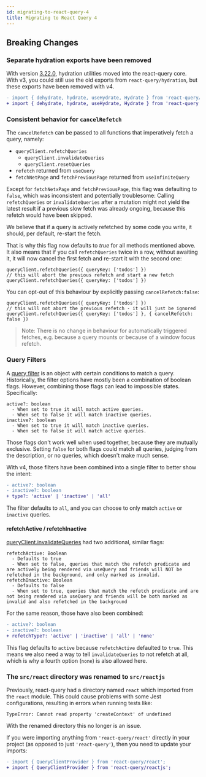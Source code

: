 ```yaml
---
id: migrating-to-react-query-4
title: Migrating to React Query 4
---
```


## Breaking Changes

### Separate hydration exports have been removed

With version [3.22.0](https://github.com/tannerlinsley/react-query/releases/tag/v3.22.0), hydration utilities moved into the react-query core. With v3, you could still use the old exports from `react-query/hydration`, but these exports have been removed with v4.

```diff
- import { dehydrate, hydrate, useHydrate, Hydrate } from 'react-query/hydration'
+ import { dehydrate, hydrate, useHydrate, Hydrate } from 'react-query'
```

### Consistent behavior for `cancelRefetch`

The `cancelRefetch` can be passed to all functions that imperatively fetch a query, namely:

- `queryClient.refetchQueries`
  - `queryClient.invalidateQueries`
  - `queryClient.resetQueries`
- `refetch` returned from `useQuery`
- `fetchNetPage` and `fetchPreviousPage` returned from `useInfiniteQuery`

Except for `fetchNetxPage` and `fetchPreviousPage`, this flag was defaulting to `false`, which was inconsistent and potentially troublesome: Calling `refetchQueries` or `invalidateQueries` after a mutation might not yield the latest result if a previous slow fetch was already ongoing, because this refetch would have been skipped.

We believe that if a query is actively refetched by some code you write, it should, per default, re-start the fetch.

That is why this flag now defaults to _true_ for all methods mentioned above. It also means that if you call `refetchQueries` twice in a row, without awaiting it, it will now cancel the first fetch and re-start it with the second one:

```
queryClient.refetchQueries({ queryKey: ['todos'] })
// this will abort the previous refetch and start a new fetch
queryClient.refetchQueries({ queryKey: ['todos'] })
```

You can opt-out of this behaviour by explicitly passing `cancelRefetch:false`:

```
queryClient.refetchQueries({ queryKey: ['todos'] })
// this will not abort the previous refetch - it will just be ignored
queryClient.refetchQueries({ queryKey: ['todos'] }, { cancelRefetch: false })
```

> Note: There is no change in behaviour for automatically triggered fetches, e.g. because a query mounts or because of a window focus refetch.

### Query Filters

A [query filter](../guides/filters) is an object with certain conditions to match a query. Historically, the filter options have mostly been a combination of boolean flags. However, combining those flags can lead to impossible states. Specifically:

```
active?: boolean
  - When set to true it will match active queries.
  - When set to false it will match inactive queries.
inactive?: boolean
  - When set to true it will match inactive queries.
  - When set to false it will match active queries.
```

Those flags don't work well when used together, because they are mutually exclusive. Setting `false` for both flags could match all queries, judging from the description, or no queries, which doesn't make much sense.

With v4, those filters have been combined into a single filter to better show the intent:

```diff
- active?: boolean
- inactive?: boolean
+ type?: 'active' | 'inactive' | 'all'
```

The filter defaults to `all`, and you can choose to only match `active` or `inactive` queries.

#### refetchActive / refetchInactive

[queryClient.invalidateQueries](../reference/QueryClient#queryclientinvalidatequeries) had two additional, similar flags:

```
refetchActive: Boolean
  - Defaults to true
  - When set to false, queries that match the refetch predicate and are actively being rendered via useQuery and friends will NOT be refetched in the background, and only marked as invalid.
refetchInactive: Boolean
  - Defaults to false
  - When set to true, queries that match the refetch predicate and are not being rendered via useQuery and friends will be both marked as invalid and also refetched in the background
```

For the same reason, those have also been combined:

```diff
- active?: boolean
- inactive?: boolean
+ refetchType?: 'active' | 'inactive' | 'all' | 'none'
```

This flag defaults to `active` because `refetchActive` defaulted to `true`. This means we also need a way to tell `invalidateQueries` to not refetch at all, which is why a fourth option (`none`) is also allowed here.

### The `src/react` directory was renamed to `src/reactjs`

Previously, react-query had a directory named `react` which imported from the `react` module. This could cause problems with some Jest configurations, resulting in errors when running tests like:

```
TypeError: Cannot read property 'createContext' of undefined
```

With the renamed directory this no longer is an issue.

If you were importing anything from `'react-query/react'` directly in your project (as opposed to just `'react-query'`), then you need to update your imports:

```diff
- import { QueryClientProvider } from 'react-query/react';
+ import { QueryClientProvider } from 'react-query/reactjs';
```
